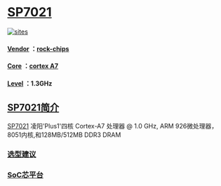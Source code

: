 ﻿# [SP7021](https://github.com/SoCXin/SP7021)

[![sites](http://182.61.61.133/link/resources/SoC.png)](http://www.SoC.Xin)

#### [Vendor](https://github.com/SoCXin/Vendor) ：[rock-chips](https://github.com/SoCXin/rockchips)
#### [Core](https://github.com/SoCXin/Cortex) ：[cortex A7](https://github.com/SoCXin/CA7)
#### [Level](https://github.com/SoCXin/Level) ：1.3GHz

## [SP7021简介](https://github.com/SoCXin/SP7021/wiki)

[SP7021](https://github.com/SoCXin/SP7021) 凌阳'Plus1'四核 Cortex-A7 处理器 @ 1.0 GHz, ARM 926微处理器，8051内核,和128MB/512MB DDR3 DRAM


### [选型建议](https://github.com/SoCXin)



###  [SoC芯平台](http://www.SoC.Xin)
